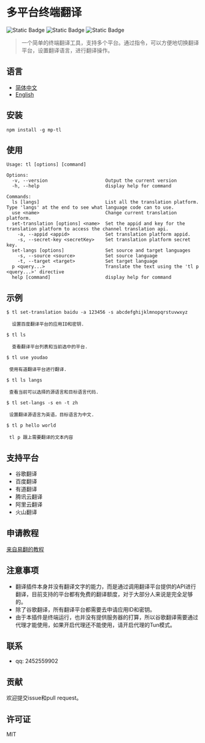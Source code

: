 # 多平台终端翻译

![Static Badge](https://img.shields.io/badge/npm-6.13.1-blue)
![Static Badge](https://img.shields.io/badge/node->=13.2.0-97CA00)
![Static Badge](https://img.shields.io/badge/licenes-MIT-97CA00)

> 一个简单的终端翻译工具，支持多个平台。通过指令，可以方便地切换翻译平台，设置翻译语言，进行翻译操作。

## 语言

- [简体中文](README.md)
- [English](README_EN.md)

## 安装

```
npm install -g mp-tl
```

## 使用

```
Usage: tl [options] [command]

Options:
  -v, --version                     Output the current version
  -h, --help                        display help for command

Commands:
  ls [langs]                        List all the translation platform. Type 'langs' at the end to see what language code can to use.
  use <name>                        Change current translation platform.
  set-translation [options] <name>  Set the appid and key for the translation platform to access the channel translation api.
    -a, --appid <appid>             Set translation platform appid.
    -s, --secret-key <secretKey>    Set translation platform secret key.
  set-langs [options]               Set source and target languages
    -s, --source <source>           Set source language
    -t, --target <target>           Set target language
  p <query...>                      Translate the text using the 'tl p <query...>' directive
  help [command]                    display help for command
```

## 示例

```
$ tl set-translation baidu -a 123456 -s abcdefghijklmnopqrstuvwxyz

  设置百度翻译平台的应用ID和密钥.

$ tl ls

  查看翻译平台列表和当前选中的平台.

$ tl use youdao
 
 使用有道翻译平台进行翻译.

$ tl ls langs
  
 查看当前可以选择的源语言和目标语言代码.
 
$ tl set-langs -s en -t zh

 设置翻译源语言为英语，目标语言为中文.
 
$ tl p hello world

 tl p 跟上需要翻译的文本内容
```
## 支持平台

- 谷歌翻译
- 百度翻译
- 有道翻译
- 腾讯云翻译
- 阿里云翻译
- 火山翻译

## 申请教程

[来自易翻的教程](https://flowus.cn/share/0d96c879-2dba-4bfc-9d81-4b4f435398e8)

## 注意事项

- 翻译插件本身并没有翻译文字的能力，而是通过调用翻译平台提供的API进行翻译，目前支持的平台都有免费的翻译额度，对于大部分人来说是完全足够的。
- 除了谷歌翻译，所有翻译平台都需要去申请应用ID和密钥。
- 由于本插件是终端运行，也并没有提供服务器的打算，所以谷歌翻译需要通过代理才能使用，如果开启代理还不能使用，请开启代理的Tun模式。

## 联系

- qq: 2452559902

## 贡献

欢迎提交issue和pull request。

## 许可证

MIT